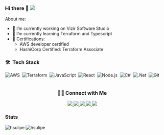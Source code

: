 ### Hi there 👋 ![](https://visitor-badge.glitch.me/badge?page_id=hsulipe.hsulipe)

About me:

- 🔭 I’m currently working on Vizir Software Studio
- 🌱 I’m currently learning Terraform and Typescript
- 📜 Certifications:
    - AWS developer certified
    - HashiCorp Certified: Terraform Associate

### 🛠 &nbsp;Tech Stack

![AWS](https://img.shields.io/badge/-Amazon_AWS-FF9900?logo=amazon-aws&logoColor=white&style=flat&logoColor=black)&nbsp;
![Terraform](https://img.shields.io/badge/-Terraform-594CDE?logo=terraform&logoColor=white&style=flat)&nbsp;
![JavaScript](https://img.shields.io/badge/-JavaScript-F7DF1E?style=flat&logo=javascript&logoColor=white)&nbsp;
![React](https://img.shields.io/badge/-React-05122A?style=flat&logo=react)&nbsp;
![Node.js](https://img.shields.io/badge/-Node.js-43853D?style=flat&logo=node.js&logoColor=white)&nbsp;
![C#](https://img.shields.io/badge/-c%23-37008C?style=flag&logo=c-sharp)&nbsp;
![.Net](https://img.shields.io/badge/.NET-694097?style=flat&logo=.net)&nbsp;
![Git](https://img.shields.io/badge/-Git-E94C30?style=flat&logo=git&logoColor=white)&nbsp;

<div align="center"> 
    <h3>🤝🏻 Connect with Me</h3>
    <a href="https://www.linkedin.com/in/felipe-hsu-2a604012b/">
      <img src="https://img.shields.io/badge/-Linkedin-0077B5?style=flat&logo=Linkedin&logoColor=white"/>
    </a>
    <a href="mailto:felipe_hsu@hotmail.com">
      <img src="https://img.shields.io/badge/-Gmail-D14836?style=flat&logo=Gmail&logoColor=white"/>
    </a>
    <a href="https://stackoverflow.com/users/10719043/felipe-hsu">
      <img src="https://img.shields.io/badge/-StackOverflow-F48225?style=flat&logo=stackoverflow&logoColor=white"/>
    </a>
    <a href="https://dev.to/hsulipe">
      <img src="https://img.shields.io/badge/-dev.to-0A0A0A?style=flat&logo=dev.to&logoColor=white"/>
    </a>
    <a href="https://www.hackerrank.com/hsufelipe">
      <img src="https://img.shields.io/badge/-HackeRank-2EC866?style=flat&logo=hackerrank&logoColor=white"/>
    </a>
</div>

### Stats
<div float="right">
    <img src="https://github-readme-stats.vercel.app/api?username=hsulipe&show_icons=true&theme=algolia" alt="hsulipe" />
    <img src="https://github-readme-stats.vercel.app/api/top-langs/?username=hsulipe&theme=algolia" alt="hsulipe" />
<div>
